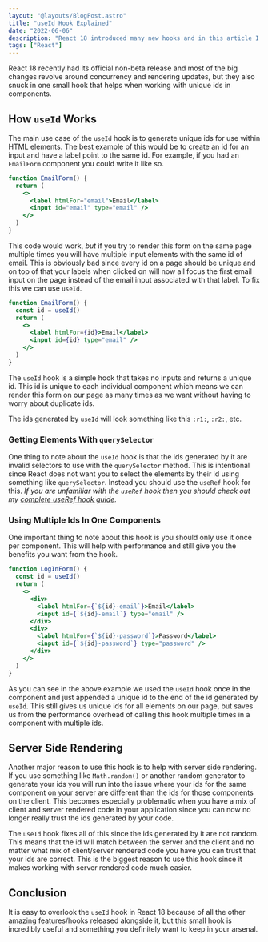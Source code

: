 ```yaml
---
layout: "@layouts/BlogPost.astro"
title: "useId Hook Explained"
date: "2022-06-06"
description: "React 18 introduced many new hooks and in this article I will be talking about useId."
tags: ["React"]
---
```


React 18 recently had its official non-beta release and most of the big changes revolve around concurrency and rendering updates, but they also snuck in one small hook that helps when working with unique ids in components.

## How `useId` Works

The main use case of the `useId` hook is to generate unique ids for use within HTML elements. The best example of this would be to create an id for an input and have a label point to the same id. For example, if you had an `EmailForm` component you could write it like so.

```jsx
function EmailForm() {
  return (
    <>
      <label htmlFor="email">Email</label>
      <input id="email" type="email" />
    </>
  )
}
```

This code would work, _but_ if you try to render this form on the same page multiple times you will have multiple input elements with the same id of email. This is obviously bad since every id on a page should be unique and on top of that your labels when clicked on will now all focus the first email input on the page instead of the email input associated with that label. To fix this we can use `useId`.

```jsx {2,5,6}
function EmailForm() {
  const id = useId()
  return (
    <>
      <label htmlFor={id}>Email</label>
      <input id={id} type="email" />
    </>
  )
}
```

The `useId` hook is a simple hook that takes no inputs and returns a unique id. This id is unique to each individual component which means we can render this form on our page as many times as we want without having to worry about duplicate ids.

The ids generated by `useId` will look something like this `:r1:`, `:r2:`, etc.

### Getting Elements With `querySelector`

One thing to note about the `useId` hook is that the ids generated by it are invalid selectors to use with the `querySelector` method. This is intentional since React does not want you to select the elements by their id using something like `querySelector`. Instead you should use the `useRef` hook for this. _If you are unfamiliar with the `useRef` hook then you should check out my [complete useRef hook guide](/2020-05/use-ref)._

### Using Multiple Ids In One Components

One important thing to note about this hook is you should only use it once per component. This will help with performance and still give you the benefits you want from the hook.

```jsx
function LogInForm() {
  const id = useId()
  return (
    <>
      <div>
        <label htmlFor={`${id}-email`}>Email</label>
        <input id={`${id}-email`} type="email" />
      </div>
      <div>
        <label htmlFor={`${id}-password`}>Password</label>
        <input id={`${id}-password`} type="password" />
      </div>
    </>
  )
}
```

As you can see in the above example we used the `useId` hook once in the component and just appended a unique id to the end of the id generated by `useId`. This still gives us unique ids for all elements on our page, but saves us from the performance overhead of calling this hook multiple times in a component with multiple ids.

## Server Side Rendering

Another major reason to use this hook is to help with server side rendering. If you use something like `Math.random()` or another random generator to generate your ids you will run into the issue where your ids for the same component on your server are different than the ids for those components on the client. This becomes especially problematic when you have a mix of client and server rendered code in your application since you can now no longer really trust the ids generated by your code.

The `useId` hook fixes all of this since the ids generated by it are not random. This means that the id will match between the server and the client and no matter what mix of client/server rendered code you have you can trust that your ids are correct. This is the biggest reason to use this hook since it makes working with server rendered code much easier.

## Conclusion

It is easy to overlook the `useId` hook in React 18 because of all the other amazing features/hooks released alongside it, but this small hook is incredibly useful and something you definitely want to keep in your arsenal.
